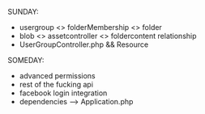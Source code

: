 SUNDAY:
* usergroup <> folderMembership <> folder
* blob <> assetcontroller <> foldercontent relationship
* UserGroupController.php && Resource

SOMEDAY:
* advanced permissions
* rest of the fucking api
* facebook login integration
* dependencies --> Application.php